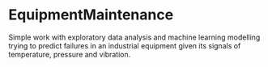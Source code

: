 # EquipmentMaintenance
Simple work with exploratory data analysis and machine learning modelling trying to predict failures in an industrial equipment given its signals of temperature, pressure and vibration.
